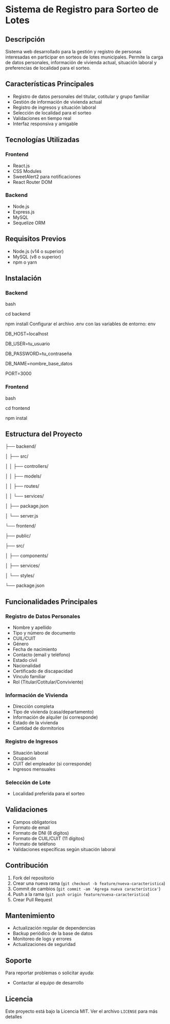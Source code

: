 # Sistema de Registro para Sorteo de Lotes

## Descripción
Sistema web desarrollado para la gestión y registro de personas interesadas en participar en sorteos de lotes municipales. Permite la carga de datos personales, información de vivienda actual, situación laboral y preferencias de localidad para el sorteo.

## Características Principales
- Registro de datos personales del titular, 		cotitular y grupo familiar
- Gestión de información de vivienda actual
- Registro de ingresos y situación laboral
- Selección de localidad para el sorteo
- Validaciones en tiempo real
- Interfaz responsiva y amigable

## Tecnologías Utilizadas
### Frontend
- React.js
- CSS Modules
- SweetAlert2 para notificaciones
- React Router DOM

### Backend
- Node.js
- Express.js
- MySQL
- Sequelize ORM

## Requisitos Previos
- Node.js (v14 o superior)
- MySQL (v8 o superior)
- npm o yarn
## Instalación

  ### Backend
  bash

cd backend

npm install
Configurar el archivo .env con las variables de entorno:
env

DB_HOST=localhost

DB_USER=tu_usuario

DB_PASSWORD=tu_contraseña

DB_NAME=nombre_base_datos

PORT=3000
### Frontend
bash

cd frontend

npm instal

## Estructura del Proyecto
├── backend/

│ ├── src/

│ │ ├── controllers/

│ │ ├── models/

│ │ ├── routes/

│ │ └── services/

│ ├── package.json

│ └── server.js

└── frontend/

├── public/

├── src/

│ ├── components/

│ ├── services/

│ └── styles/

└── package.json

## Funcionalidades Principales

### Registro de Datos Personales
- Nombre y apellido
- Tipo y número de documento
- CUIL/CUIT
- Género
- Fecha de nacimiento
- Contacto (email y teléfono)
- Estado civil
- Nacionalidad
- Certificado de discapacidad
- Vínculo familiar
- Rol (Titular/Cotitular/Conviviente)

### Información de Vivienda
- Dirección completa
- Tipo de vivienda (casa/departamento)
- Información de alquiler (si corresponde)
- Estado de la vivienda
- Cantidad de dormitorios

### Registro de Ingresos
- Situación laboral
- Ocupación
- CUIT del empleador (si corresponde)
- Ingresos mensuales

### Selección de Lote
- Localidad preferida para el sorteo

## Validaciones
- Campos obligatorios
- Formato de email
- Formato de DNI (8 dígitos)
- Formato de CUIL/CUIT (11 dígitos)
- Formato de teléfono
- Validaciones específicas según situación laboral

## Contribución
1. Fork del repositorio
2. Crear una nueva rama (`git checkout -b feature/nueva-caracteristica`)
3. Commit de cambios (`git commit -am 'Agrega nueva característica'`)
4. Push a la rama (`git push origin feature/nueva-caracteristica`)
5. Crear Pull Request

## Mantenimiento
- Actualización regular de dependencias
- Backup periódico de la base de datos
- Monitoreo de logs y errores
- Actualizaciones de seguridad

## Soporte
Para reportar problemas o solicitar ayuda:
- Contactar al equipo de desarrollo

## Licencia
Este proyecto está bajo la Licencia MIT. Ver el archivo `LICENSE` para más detalles